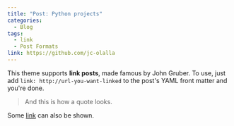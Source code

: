 ```yaml
---
title: "Post: Python projects"
categories:
  - Blog
tags:
  - link
  - Post Formats
link: https://github.com/jc-olalla
---
```


This theme supports **link posts**, made famous by John Gruber. To use, just add `link: http://url-you-want-linked` to the post's YAML front matter and you're done.

> And this is how a quote looks.

Some [link](#) can also be shown.
